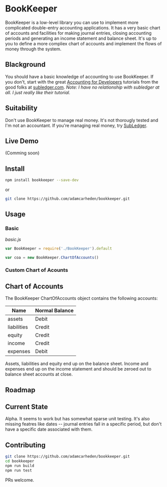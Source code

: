 # BookKeeper

BookKeeper is a low-level library you can use to implement more complicated double-entry accounting applications. It has a very basic chart of accounts and facilities for making journal entries, closing accounting periods and generating an income statement and balance sheet. It's up to you to define a more compliex chart of accounts and implement the flows of money through the system.

## Blackground
You should have a basic knowledge of accounting to use BookKeeper. If you don't, start with the great [Accounting for Developers](http://subledger.com/how-to/) tutorials from the good folks at [subledger.com](http://subledger.com). *Note: I have no relationship with subledger at all. I just really like their tutorial.*

## Suitability
Don't use BookKeeper to manage real money. It's not thorougly tested and I'm not an accountant. If you're managing real money, try [SubLedger](http://subledger.com/).

## Live Demo
(Comming soon)


## Install
```bash
npm install bookkeeper --save-dev
```
or
```bash
git clone https://github.com/adamcarheden/bookkeeper.git
```

## Usage

### Basic
_*basic.js*_
```javascript
var BookKeeper = require('./BookKeeper').default

var coa = new BookKeeper.ChartOfAccounts()
```

### Custom Chart of Acounts

## Chart of Accounts
The BookKeeper ChartOfAccounts object contains the following accounts:

|Name       |Normal Balance|
|-----------|--------------|
|assets     |Debit         |
|liabilities|Credit        |
|equity     |Credit        |
|income     |Credit        |
|expenses   |Debit         |

Assets, liabilities and equity end up on the balance sheet. Income and expenses end up on the income statement and should be zeroed out to balance sheet accounts at close.

## Roadmap

## Current State

Alpha. It seems to work but has somewhat sparse unit testing. It's also missing featres like dates -- journal entries fall in a specific period, but don't have a specific date associated with them.

## Contributing
``` bash
git clone https://github.com/adamcarheden/bookkeeper.git
cd bookkeeper
npm run build
npm run test
```
PRs welcome.
